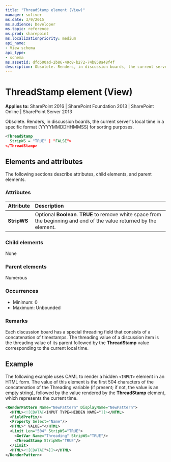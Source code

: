 ```yaml
---
title: "ThreadStamp element (View)"
manager: soliver
ms.date: 3/9/2015
ms.audience: Developer
ms.topic: reference
ms.prod: sharepoint
ms.localizationpriority: medium
api_name:
- View schema
api_type:
- schema
ms.assetid: dfd500ad-2b86-49c8-b272-74b858a48f4f
description: Obsolete. Renders, in discussion boards, the current server's local time in a specific format (YYYYMMDDHHMMSS) for sorting purposes.
---
```


# ThreadStamp element (View)

**Applies to:** SharePoint 2016 | SharePoint Foundation 2013 | SharePoint Online | SharePoint Server 2013
  
Obsolete. Renders, in discussion boards, the current server's local time in a specific format (YYYYMMDDHHMMSS) for sorting purposes.
  
```XML
<ThreadStamp
  StripWS = "TRUE" | "FALSE">
</ThreadStamp>
```

## Elements and attributes

The following sections describe attributes, child elements, and parent elements.

### Attributes

|**Attribute**|**Description**|
|:-----|:-----|
|**StripWS** <br/> |Optional **Boolean**. **TRUE** to remove white space from the beginning and end of the value returned by the element.  <br/> |
   
### Child elements

None
   
### Parent elements

Numerous 
   
### Occurrences

- Minimum: 0
- Maximum: Unbounded 
   
### Remarks

Each discussion board has a special threading field that consists of a concatenation of timestamps. The threading value of a discussion item is the threading value of its parent followed by the **ThreadStamp** value corresponding to the current local time. 
  
## Example

The following example uses CAML to render a hidden `<INPUT>` element in an HTML form. The value of this element is the first 504 characters of the concatenation of the Threading variable (if present; if not, the value is an empty string), followed by the value rendered by the **ThreadStamp** element, which represents the current time. 
  
```XML
<RenderPattern Name="NewPattern" DisplayName="NewPattern">
  <HTML><![CDATA[<INPUT TYPE=HIDDEN NAME="]]></HTML>
  <FieldPrefix/>
  <Property Select="Name"/>
  <HTML>" VALUE="</HTML>
  <Limit Len="504" StripWS="TRUE">
    <GetVar Name="Threading" StripWS="TRUE"/>
    <ThreadStamp StripWS="TRUE"/>
  </Limit>
  <HTML><![CDATA[">]]></HTML>
</RenderPattern>
```

<br/>

